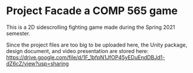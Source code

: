 # Project Facade a COMP 565 game
This is a 2D sidescrolling fighting game made during the Spring 2021 semester.

Since the project files are too big to be uploaded here, the Unity package, design document, and video presentation are stored here:
https://drive.google.com/file/d/1F_1bfpN1JfOP45yEDuEndDBJd1-dZ6cZ/view?usp=sharing
